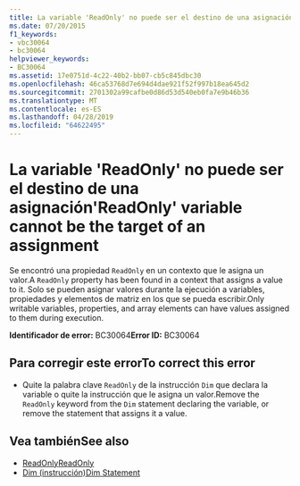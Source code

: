 ```yaml
---
title: La variable 'ReadOnly' no puede ser el destino de una asignación
ms.date: 07/20/2015
f1_keywords:
- vbc30064
- bc30064
helpviewer_keywords:
- BC30064
ms.assetid: 17e0751d-4c22-40b2-bb07-cb5c845dbc30
ms.openlocfilehash: 46ca53768d7e694d4dae921f52f997b18ea645d2
ms.sourcegitcommit: 2701302a99cafbe0d86d53d540eb0fa7e9b46b36
ms.translationtype: MT
ms.contentlocale: es-ES
ms.lasthandoff: 04/28/2019
ms.locfileid: "64622495"
---
```

# <a name="readonly-variable-cannot-be-the-target-of-an-assignment"></a><span data-ttu-id="28dba-102">La variable 'ReadOnly' no puede ser el destino de una asignación</span><span class="sxs-lookup"><span data-stu-id="28dba-102">'ReadOnly' variable cannot be the target of an assignment</span></span>
<span data-ttu-id="28dba-103">Se encontró una propiedad `ReadOnly` en un contexto que le asigna un valor.</span><span class="sxs-lookup"><span data-stu-id="28dba-103">A `ReadOnly` property has been found in a context that assigns a value to it.</span></span> <span data-ttu-id="28dba-104">Solo se pueden asignar valores durante la ejecución a variables, propiedades y elementos de matriz en los que se pueda escribir.</span><span class="sxs-lookup"><span data-stu-id="28dba-104">Only writable variables, properties, and array elements can have values assigned to them during execution.</span></span>  
  
 <span data-ttu-id="28dba-105">**Identificador de error:** BC30064</span><span class="sxs-lookup"><span data-stu-id="28dba-105">**Error ID:** BC30064</span></span>  
  
## <a name="to-correct-this-error"></a><span data-ttu-id="28dba-106">Para corregir este error</span><span class="sxs-lookup"><span data-stu-id="28dba-106">To correct this error</span></span>  
  
- <span data-ttu-id="28dba-107">Quite la palabra clave `ReadOnly` de la instrucción `Dim` que declara la variable o quite la instrucción que le asigna un valor.</span><span class="sxs-lookup"><span data-stu-id="28dba-107">Remove the `ReadOnly` keyword from the `Dim` statement declaring the variable, or remove the statement that assigns it a value.</span></span>  
  
## <a name="see-also"></a><span data-ttu-id="28dba-108">Vea también</span><span class="sxs-lookup"><span data-stu-id="28dba-108">See also</span></span>

- [<span data-ttu-id="28dba-109">ReadOnly</span><span class="sxs-lookup"><span data-stu-id="28dba-109">ReadOnly</span></span>](../../visual-basic/language-reference/modifiers/readonly.md)
- [<span data-ttu-id="28dba-110">Dim (instrucción)</span><span class="sxs-lookup"><span data-stu-id="28dba-110">Dim Statement</span></span>](../../visual-basic/language-reference/statements/dim-statement.md)
